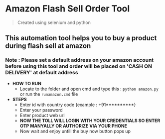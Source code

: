# Amazon Flash Sell Order Tool
> Created using selenium and python
## This automation tool helps you to buy a product during flash sell at amazon
### Note : Please set a default address on your amazon account before using this tool and order will be placed on 'CASH ON DELIVERY' at default address
- **HOW TO RUN**
  - Locate to the folder and open cmd and type this : `python amazon.py` or run the `runamazon.cmd` file
- **STEPS**
  - Enter id with country code {example : +91**********}
  - Enter your password
  - Enter product web url
  - **NOW THE TOLL WILL LOGIN WITH YOUR CREDENTIALS SO ENTER OTP MANYALLY OR AUTHORIZE VIA YOUR PHONE**
  - Now wait and enjoy untill the buy now button pops up 
 

